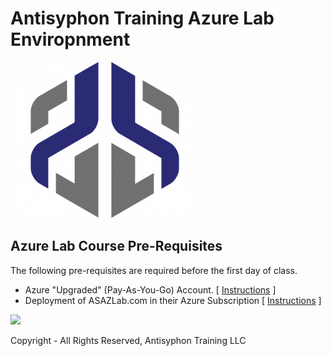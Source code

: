 # Antisyphon Training Azure Lab Enviropnment 
![](images/AS.png)

## Azure Lab Course Pre-Requisites

The following pre-requisites are required before the first day of class.

* Azure "Upgraded" (Pay-As-You-Go) Account. [ [Instructions](labs/AzureAccount.md) ]
* Deployment of ASAZLab.com in their  Azure Subscription [ [Instructions](labs/ASAZLab.md) ]

![][Div1]

Copyright - All Rights Reserved, Antisyphon Training LLC



  [Div1]: images/div1.png

